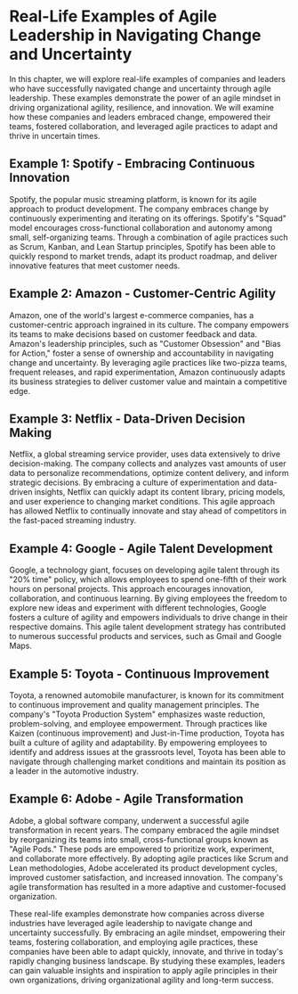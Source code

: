 Real-Life Examples of Agile Leadership in Navigating Change and Uncertainty
======================================================================================

In this chapter, we will explore real-life examples of companies and leaders who have successfully navigated change and uncertainty through agile leadership. These examples demonstrate the power of an agile mindset in driving organizational agility, resilience, and innovation. We will examine how these companies and leaders embraced change, empowered their teams, fostered collaboration, and leveraged agile practices to adapt and thrive in uncertain times.

Example 1: Spotify - Embracing Continuous Innovation
----------------------------------------------------

Spotify, the popular music streaming platform, is known for its agile approach to product development. The company embraces change by continuously experimenting and iterating on its offerings. Spotify's "Squad" model encourages cross-functional collaboration and autonomy among small, self-organizing teams. Through a combination of agile practices such as Scrum, Kanban, and Lean Startup principles, Spotify has been able to quickly respond to market trends, adapt its product roadmap, and deliver innovative features that meet customer needs.

Example 2: Amazon - Customer-Centric Agility
--------------------------------------------

Amazon, one of the world's largest e-commerce companies, has a customer-centric approach ingrained in its culture. The company empowers its teams to make decisions based on customer feedback and data. Amazon's leadership principles, such as "Customer Obsession" and "Bias for Action," foster a sense of ownership and accountability in navigating change and uncertainty. By leveraging agile practices like two-pizza teams, frequent releases, and rapid experimentation, Amazon continuously adapts its business strategies to deliver customer value and maintain a competitive edge.

Example 3: Netflix - Data-Driven Decision Making
------------------------------------------------

Netflix, a global streaming service provider, uses data extensively to drive decision-making. The company collects and analyzes vast amounts of user data to personalize recommendations, optimize content delivery, and inform strategic decisions. By embracing a culture of experimentation and data-driven insights, Netflix can quickly adapt its content library, pricing models, and user experience to changing market conditions. This agile approach has allowed Netflix to continually innovate and stay ahead of competitors in the fast-paced streaming industry.

Example 4: Google - Agile Talent Development
--------------------------------------------

Google, a technology giant, focuses on developing agile talent through its "20% time" policy, which allows employees to spend one-fifth of their work hours on personal projects. This approach encourages innovation, collaboration, and continuous learning. By giving employees the freedom to explore new ideas and experiment with different technologies, Google fosters a culture of agility and empowers individuals to drive change in their respective domains. This agile talent development strategy has contributed to numerous successful products and services, such as Gmail and Google Maps.

Example 5: Toyota - Continuous Improvement
------------------------------------------

Toyota, a renowned automobile manufacturer, is known for its commitment to continuous improvement and quality management principles. The company's "Toyota Production System" emphasizes waste reduction, problem-solving, and employee empowerment. Through practices like Kaizen (continuous improvement) and Just-in-Time production, Toyota has built a culture of agility and adaptability. By empowering employees to identify and address issues at the grassroots level, Toyota has been able to navigate through challenging market conditions and maintain its position as a leader in the automotive industry.

Example 6: Adobe - Agile Transformation
---------------------------------------

Adobe, a global software company, underwent a successful agile transformation in recent years. The company embraced the agile mindset by reorganizing its teams into small, cross-functional groups known as "Agile Pods." These pods are empowered to prioritize work, experiment, and collaborate more effectively. By adopting agile practices like Scrum and Lean methodologies, Adobe accelerated its product development cycles, improved customer satisfaction, and increased innovation. The company's agile transformation has resulted in a more adaptive and customer-focused organization.

These real-life examples demonstrate how companies across diverse industries have leveraged agile leadership to navigate change and uncertainty successfully. By embracing an agile mindset, empowering their teams, fostering collaboration, and employing agile practices, these companies have been able to adapt quickly, innovate, and thrive in today's rapidly changing business landscape. By studying these examples, leaders can gain valuable insights and inspiration to apply agile principles in their own organizations, driving organizational agility and long-term success.
